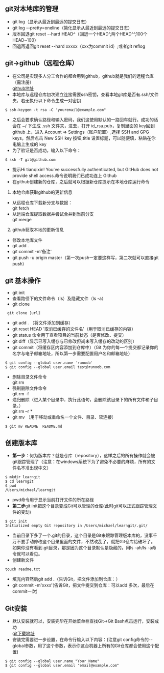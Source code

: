 ## git对本地库的管理
* git log（显示从最近到最远的提交日志）
* git log --pretty=oneline（简化显示从最近到最远的提交日志）
* 版本回退git reset --hard HEAD^（回退一个HEAD^,两个HEAD^^,100个HEAD~100）
* 回退再返回git reset --hard xxxxx（xxx为commit id）;或者git reflog



## git->github（远程仓库）
* 在公司是实现多人分工合作的都会用到github，github就是我们的远程仓库（需注册）  
[github地址](https://github.com)
* 本地库与远程仓库初次建立连接需要ssh密钥，查看本地git库是否有.ssh/文件夹，若无执行以下命令生成一对密钥
```
$ ssh-keygen -t rsa -C "youremail@example.com"
```
* 之后会要求确认路径和输入密码，我们这使用默认的一路回车就行。成功的话会在 ~/ 下生成 .ssh 文件夹，进去，打开 id_rsa.pub，复制里面的 key回到 github 上，进入 Account => Settings（账户配置）,选择 SSH and GPG keys，然后点击 New SSH key 按钮,title 设置标题，可以随便填，粘贴在你电脑上生成的 key
* 为了验证是否成功，输入以下命令：
```
$ ssh -T git@github.com
```
* 提示Hi tianqixin! You've successfully authenticated, but GitHub does not provide shell access.命令说明我们已成功连上 Github
* 在github创建新的仓库，之后就可以根据新仓库提示在本地仓库运行命令
1. 本地仓库获取github的更新信息
* 从远程仓库下载新分支与数据：  
git fetch  
* 从远端仓库提取数据并尝试合并到当前分支  
git merge  
2. github获取本地的更新信息
* 修改本地库文件
* git add .
* git commit -m'备注'
* git push -u origin master（第一次push一定要这样写，第二次就可以直接git push）


## git 基本操作
* git init
* 查看路径下的文件命令（ls）及隐藏文件（ls -a）
* git clone
```
 git clone [url]
 ```
 * git add . （将文件添加到缓存）
 * git reset HEAD '取消已缓存的文件名'（用于取消已缓存的内容）
 * git status 命令用于查看项目的当前状态（是否修改、提交）
 * git diff（显示已写入缓存与已修改但尚未写入缓存的改动的区别）
 * git commit（将缓存区内容添加到仓库中）（Git 为你的每一个提交都记录你的名字与电子邮箱地址，所以第一步需要配置用户名和邮箱地址）
 ```
 $ git config --global user.name 'runoob'
$ git config --global user.email test@runoob.com
```
* 删除目录文件命令  
  git rm <file>
 * 强制删除文件命令  
git rm -f <file>
 * 递归删除（进入某个目录中，执行此语句，会删除该目录下的所有文件和子目录。）  
 git rm –r *
 * git mv （用于移动或重命名一个文件、目录、软连接）
 ```
 $ git mv README  README.md
 ```
 


## 创建版本库
* **第一步**：何为版本库？就是仓库（repository），这样之后的所有操作就会被git跟踪管理了（注意：在windows系统下为了避免不必要的麻烦，所有的文件名不准出现中文）
```
$ mkdir learngit
$ cd learngit
$ pwd
/Users/michael/learngit
```
* pwd命令用于显示当前打开文件的所在路径
* **第二步**git init把这个目录变成Git可以管理的仓库(此时git可以正式跟踪管理文件的变动)
```
$ git init
Initialized empty Git repository in /Users/michael/learngit/.git/
```
* 当前目录下多了一个.git的目录，这个目录是Git来跟踪管理版本库的，没事千万不要手动修改这个目录里面的文件，不然改乱了，就把Git仓库给破坏了。
如果你没有看到.git目录，那是因为这个目录默认是隐藏的，用ls -ah/ls -a命令就可以看见。
* 创建新文件
```
touch readme.txt
```
* 填充内容然后git add .（告诉Git，把文件添加到仓库：）
* git commit -m'xxxx'(告诉Git，把文件提交到仓库：可以add 多次，最后在commit一次)



## Git安装
* 默认安装就可以，安装完毕在开始菜单栏查找Git->Git Bash点击运行，安装成功  
[git下载地址](https://git-scm.com/downloads)
* 安装完需要进一步设置，在命令行输入以下内容：(注意git config命令的--global参数，用了这个参数，表示你这台机器上所有的Git仓库都会使用这个配置)  
```
$ git config --global user.name "Your Name"
$ git config --global user.email "email@example.com"
```

